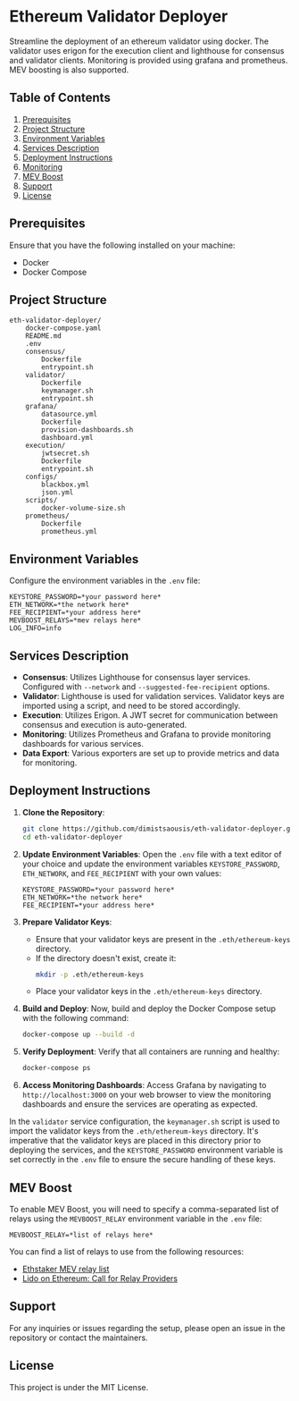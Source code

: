 # Ethereum Validator Deployer

Streamline the deployment of an ethereum validator using docker. The validator uses erigon for the execution client and lighthouse for consensus and validator clients.
Monitoring is provided using grafana and prometheus. MEV boosting is also supported.

## Table of Contents

1. [Prerequisites](#prerequisites)
2. [Project Structure](#project-structure)
3. [Environment Variables](#environment-variables)
4. [Services Description](#services-description)
5. [Deployment Instructions](#deployment-instructions)
6. [Monitoring](#monitoring)
7. [MEV Boost](#mev-boost)
8. [Support](#support)
9. [License](#license)

## Prerequisites

Ensure that you have the following installed on your machine:

- Docker
- Docker Compose

## Project Structure

```plaintext
eth-validator-deployer/
    docker-compose.yaml
    README.md
    .env
    consensus/
        Dockerfile
        entrypoint.sh
    validator/
        Dockerfile
        keymanager.sh
        entrypoint.sh
    grafana/
        datasource.yml
        Dockerfile
        provision-dashboards.sh
        dashboard.yml
    execution/
        jwtsecret.sh
        Dockerfile
        entrypoint.sh
    configs/
        blackbox.yml
        json.yml
    scripts/
        docker-volume-size.sh
    prometheus/
        Dockerfile
        prometheus.yml
```

## Environment Variables

Configure the environment variables in the `.env` file:

```plaintext
KEYSTORE_PASSWORD=*your password here*
ETH_NETWORK=*the network here*
FEE_RECIPIENT=*your address here*
MEVBOOST_RELAYS=*mev relays here*
LOG_INFO=info
```

## Services Description

- **Consensus**: Utilizes Lighthouse for consensus layer services. Configured with `--network` and `--suggested-fee-recipient` options.
- **Validator**: Lighthouse is used for validation services. Validator keys are imported using a script, and need to be stored accordingly.
- **Execution**: Utilizes Erigon. A JWT secret for communication between consensus and execution is auto-generated.
- **Monitoring**: Utilizes Prometheus and Grafana to provide monitoring dashboards for various services.
- **Data Export**: Various exporters are set up to provide metrics and data for monitoring.

## Deployment Instructions

1. **Clone the Repository**:

   ```bash
   git clone https://github.com/dimistsaousis/eth-validator-deployer.git
   cd eth-validator-deployer
   ```

2. **Update Environment Variables**:
   Open the `.env` file with a text editor of your choice and update the environment variables `KEYSTORE_PASSWORD`, `ETH_NETWORK`, and `FEE_RECIPIENT` with your own values:

   ```plaintext
   KEYSTORE_PASSWORD=*your password here*
   ETH_NETWORK=*the network here*
   FEE_RECIPIENT=*your address here*
   ```

3. **Prepare Validator Keys**:

   - Ensure that your validator keys are present in the `.eth/ethereum-keys` directory.
   - If the directory doesn't exist, create it:
     ```bash
     mkdir -p .eth/ethereum-keys
     ```
   - Place your validator keys in the `.eth/ethereum-keys` directory.

4. **Build and Deploy**:
   Now, build and deploy the Docker Compose setup with the following command:

   ```bash
   docker-compose up --build -d
   ```

5. **Verify Deployment**:
   Verify that all containers are running and healthy:

   ```bash
   docker-compose ps
   ```

6. **Access Monitoring Dashboards**:
   Access Grafana by navigating to `http://localhost:3000` on your web browser to view the monitoring dashboards and ensure the services are operating as expected.

In the `validator` service configuration, the `keymanager.sh` script is used to import the validator keys from the `.eth/ethereum-keys` directory. It's imperative that the validator keys are placed in this directory prior to deploying the services, and the `KEYSTORE_PASSWORD` environment variable is set correctly in the `.env` file to ensure the secure handling of these keys.


## MEV Boost

To enable MEV Boost, you will need to specify a comma-separated list of relays using the `MEVBOOST_RELAY` environment variable in the `.env` file:

```plaintext
MEVBOOST_RELAY=*list of relays here*
```

You can find a list of relays to use from the following resources:
- [Ethstaker MEV relay list](https://github.com/eth-educators/ethstaker-guides/blob/main/MEV-relay-list.md)
- [Lido on Ethereum: Call for Relay Providers](https://research.lido.fi/t/lido-on-ethereum-call-for-relay-providers/2844)


## Support

For any inquiries or issues regarding the setup, please open an issue in the repository or contact the maintainers.

## License

This project is under the MIT License.
